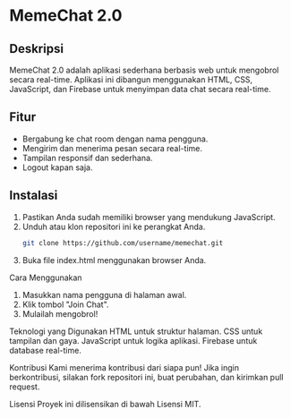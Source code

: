  # MemeChat 2.0  

## Deskripsi  
MemeChat 2.0 adalah aplikasi sederhana berbasis web untuk mengobrol secara real-time. Aplikasi ini dibangun menggunakan HTML, CSS, JavaScript, dan Firebase untuk menyimpan data chat secara real-time.  

## Fitur  
- Bergabung ke chat room dengan nama pengguna.  
- Mengirim dan menerima pesan secara real-time.  
- Tampilan responsif dan sederhana.  
- Logout kapan saja.  

## Instalasi  
1. Pastikan Anda sudah memiliki browser yang mendukung JavaScript.  
2. Unduh atau klon repositori ini ke perangkat Anda.  
   ```bash  
   git clone https://github.com/username/memechat.git

1. Buka file index.html menggunakan browser Anda.

Cara Menggunakan
1. Masukkan nama pengguna di halaman awal.
2. Klik tombol "Join Chat".
3. Mulailah mengobrol!


Teknologi yang Digunakan
HTML untuk struktur halaman.
CSS untuk tampilan dan gaya.
JavaScript untuk logika aplikasi.
Firebase untuk database real-time.


Kontribusi
Kami menerima kontribusi dari siapa pun! Jika ingin berkontribusi, silakan fork repositori ini, buat perubahan, dan kirimkan pull request.

Lisensi
Proyek ini dilisensikan di bawah Lisensi MIT.
